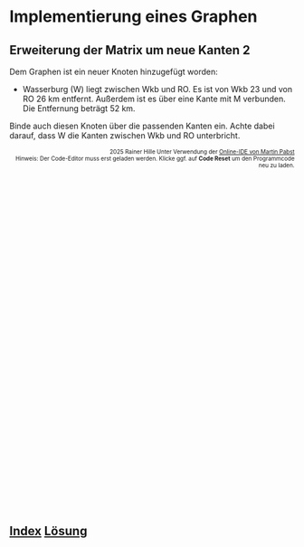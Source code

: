   <meta charset="utf-8" />
  <title>Informatik</title>
  <link rel="stylesheet" href="https://Hi2272.github.io/StyleMD.css">
 
# Implementierung eines Graphen
## Erweiterung der Matrix um neue Kanten 2
Dem Graphen ist ein neuer Knoten hinzugefügt worden:  
- Wasserburg (W) liegt zwischen Wkb und RO. Es ist von Wkb 23 und von RO 26 km entfernt. Außerdem ist es über eine Kante mit M verbunden. Die Entfernung beträgt 52 km.  

Binde auch diesen Knoten über die passenden Kanten ein. Achte dabei darauf, dass W die Kanten zwischen Wkb und RO unterbricht.   

 
<div id="quelle" style="font-size: x-small; text-align: right;">
    2025 Rainer Hille  Unter Verwendung der  <a href='https://www.online-ide.de/'>Online-IDE von Martin Pabst</a><br>Hinweis: Der Code-Editor muss erst geladen werden. Klicke ggf. auf <b>Code Reset</b> um den Programmcode neu zu laden.

  </div>
  
  <section>
    <iframe
    srcdoc="<script>window.jo_doc = window.frameElement.textContent;</script><script src='https://Hi2272.github.io/include/js/includeide/includeIDE.js'></script>"
    width="100%" height="600" frameborder="0">
    {'id': 'Java', 'speed': 2000, 
    'withBottomPanel': true ,'withPCode': false ,'withConsole': true ,
    'withFileList': true ,'withErrorList': true}
    <script id="javaCode" type="plain/text" title="Graph.java" src="Graph.java"></script>
    <script id="javaCode" type="plain/text" title="Knoten.java" src="Knoten.java"></script>
    <script id="javaCode" type="plain/text" title="Main.java" src="Main.java"></script>
  </script>
   </iframe>
</section>

## [Index](../../index.html)    [Lösung](../05Loesung/index.html) 
